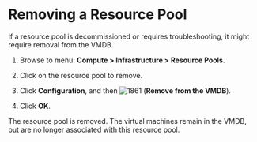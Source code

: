 # Removing a Resource Pool

If a resource pool is decommissioned or requires troubleshooting, it
might require removal from the VMDB.

1.  Browse to menu: **Compute > Infrastructure > Resource Pools**.

2.  Click on the resource pool to remove.

3.  Click **Configuration**, and then
    ![1861](../images/1861.png) (**Remove from the VMDB**).

4.  Click **OK**.

The resource pool is removed. The virtual machines remain in the VMDB,
but are no longer associated with this resource pool.
